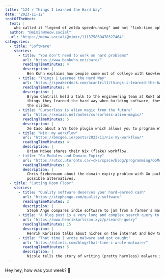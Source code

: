 ```yaml
---
title: "124 / Things I Learned the Hard Way"
date: "2023-11-12"
tootOfTheWeek:
  text: |
    who called it "legend of zelda speedrunning" and not "link-time optimization"
  author: "@mimir@meow.social"
  url: "https://meow.social/@mimir/111375869470327464"
categories:
  - title: "Software"
    stories:
      - title: "You don't need to work on hard problems"
        url: "https://www.benkuhn.net/hard/"
        readingTimeMinutes: 4
        description: |
          Ben Kuhn explains how people come out of college with knowledge to solve hard problems, even though the same problem-solving skills could be applied in a better way.
      - title: "Things I Learned the Hard Way"
        url: "https://speakerdeck.com/bcantrill/things-i-learned-the-hard-way"
        readingTimeMinutes: 4
        description: |
          Bryan Cantrill held a talk to the engineering team at Rokt about 
          things they learned the hard way when building software, these are 
          the slides.
      - title: "Cursorless is alien magic from the future"
        url: "https://xeiaso.net/notes/cursorless-alien-magic/"
        readingTimeMinutes: 5
        description: |
          Xe Iaso about a VS Code plugin which allows you to program efficiently using your voice.
      - title: "Nix: my workflow"
        url: "https://bmcgee.ie/posts/2023/11/nix-my-workflow/"
        readingTimeMinutes: 4
        description: |
          Brian McGee shares their Nix (flake) workflow.
      - title: "Go Modules and Domain Expiry"
        url: "https://utcc.utoronto.ca/~cks/space/blog/programming/GoModulesAndDomainExpiry"
        readingTimeMinutes: 3
        description: |
          Chris Siebenmann about the domain expiry problem with Go packages and 
          possible alternatives.
  - title: "Cutting Room Floor"
    stories:
      - title: "Quality software deserves your hard‑earned cash"
        url: "https://stephango.com/quality-software"
        readingTimeMinutes: 2
        description: |
          Steph Ango compares indie software to jam from a farmer's market and argues you should be willing to pay for the quality.
      - title: "A blog post is a very long and complex search query to find fascinating people and make them route interesting stuff to your inbox"
        url: "https://www.henrikkarlsson.xyz/p/search-query"
        readingTimeMinutes: 15
        description: |
          Henrik Karlsson talks about niches on the internet and how to find people that share your interests.
      - title: "That time I wrote malware and got caught"
        url: "https://ntietz.com/blog/that-time-i-wrote-malware/"
        readingTimeMinutes: 5
        description: |
          Nicole tells the story of writing (pretty harmless) malware in high school and having other students and teachers run it.
---
```


Hey hey, how was your week? 🤗
